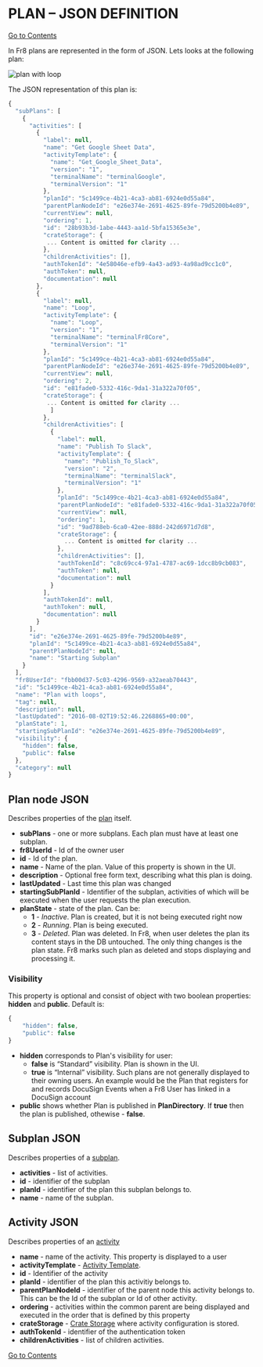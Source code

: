# PLAN – JSON DEFINITION
[Go to Contents](/Docs/Home.md)  

In Fr8 plans are represented in the form of JSON. Lets looks at the following plan:

![plan with loop](/Doc/img/PlanExecution-PlanWithLoop.png)


The JSON representation of this plan is:
```javascript
{
  "subPlans": [
    {
      "activities": [
        {
          "label": null,
          "name": "Get Google Sheet Data",
          "activityTemplate": {
            "name": "Get_Google_Sheet_Data",
            "version": "1",
            "terminalName": "terminalGoogle",
            "terminalVersion": "1"
          },
          "planId": "5c1499ce-4b21-4ca3-ab81-6924e0d55a84",
          "parentPlanNodeId": "e26e374e-2691-4625-89fe-79d5200b4e89",
          "currentView": null,
          "ordering": 1,
          "id": "28b93b3d-1abe-4443-aa1d-5bfa15365e3e",
          "crateStorage": {
           ... Content is omitted for clarity ...
          },
          "childrenActivities": [],
          "authTokenId": "4e58046e-efb9-4a43-ad93-4a98ad9cc1c0",
          "authToken": null,
          "documentation": null
        },
        {
          "label": null,
          "name": "Loop",
          "activityTemplate": {
            "name": "Loop",
            "version": "1",
            "terminalName": "terminalFr8Core",
            "terminalVersion": "1"
          },
          "planId": "5c1499ce-4b21-4ca3-ab81-6924e0d55a84",
          "parentPlanNodeId": "e26e374e-2691-4625-89fe-79d5200b4e89",
          "currentView": null,
          "ordering": 2,
          "id": "e81fade0-5332-416c-9da1-31a322a70f05",
          "crateStorage": {
           ... Content is omitted for clarity ...
            ]
          },
          "childrenActivities": [
            {
              "label": null,
              "name": "Publish To Slack",
              "activityTemplate": {
                "name": "Publish_To_Slack",
                "version": "2",
                "terminalName": "terminalSlack",
                "terminalVersion": "1"
              },
              "planId": "5c1499ce-4b21-4ca3-ab81-6924e0d55a84",
              "parentPlanNodeId": "e81fade0-5332-416c-9da1-31a322a70f05",
              "currentView": null,
              "ordering": 1,
              "id": "9ad788eb-6ca0-42ee-888d-242d6971d7d8",
              "crateStorage": {
                ... Content is omitted for clarity ...
              },
              "childrenActivities": [],
              "authTokenId": "c8c69cc4-97a1-4787-ac69-1dcc8b9cb083",
              "authToken": null,
              "documentation": null
            }
          ],
          "authTokenId": null,
          "authToken": null,
          "documentation": null
        }
      ],
      "id": "e26e374e-2691-4625-89fe-79d5200b4e89",
      "planId": "5c1499ce-4b21-4ca3-ab81-6924e0d55a84",
      "parentPlanNodeId": null,
      "name": "Starting Subplan"
    }
  ],
  "fr8UserId": "fbb00d37-5c03-4296-9569-a32aeab70443",
  "id": "5c1499ce-4b21-4ca3-ab81-6924e0d55a84",
  "name": "Plan with loops",
  "tag": null,
  "description": null,
  "lastUpdated": "2016-08-02T19:52:46.2268865+00:00",
  "planState": 1,
  "startingSubPlanId": "e26e374e-2691-4625-89fe-79d5200b4e89",
  "visibility": {
    "hidden": false,
    "public": false
  },
  "category": null
}
```

## Plan node JSON
Describes properties of the [plan](/Docs/ForDevelopers/Objects/Plans/Plans.md) itself.  
* **subPlans** - one or more subplans. Each plan must have at least one subplan.
* **fr8UserId** - Id of the owner user
* **id** - Id of the plan.
* **name** - Name of the plan. Value of this property is shown in the UI.
* **description** - Optional free form text, describing what this plan is doing.
* **lastUpdated** - Last time this plan was changed
* **startingSubPlanId** - Identifier of the subplan, activities of which will be executed when the user requests the plan execution.
* **planState** - state of the plan. Can be:   
	* **1** - *Inactive*. Plan is created, but it is not being executed right now
    * **2** - *Running*. Plan is being executed.
    * **3** - *Deleted*. Plan was deleted. In Fr8, when user deletes the plan its content stays in the DB untouched. The only thing changes is the plan state. Fr8 marks such plan as deleted and stops displaying and processing it. 

### Visibility

This property is optional and consist of object with two boolean properties: **hidden** and **public**. Default is: 
```javascript
{
	"hidden": false, 
	"public": false
} 
```

* **hidden** corresponds to Plan's visibility for user: 
   * **false** is “Standard” visibility. Plan is shown in the UI.
   * **true** is  “Internal” visibility. Such plans are not generally displayed to their owning users. An example would be the Plan that registers for and records DocuSign Events when a Fr8 User has linked in a DocuSign account
* **public** shows whether Plan is published in **PlanDirectory**. If **true** then the plan is published, othewise - **false**.  

## Subplan JSON
Describes properties of a [subplan](/Docs/ForDevelopers/Objects/Plans/Subplans.md).  
* **activities** - list of activities. 
* **id** - identifier of the subplan
* **planId** - identifier of the plan this subplan belongs to.
* **name** - name of the subplan.

## Activity JSON
Describes properties of an [activity](/Docs/ForDevelopers/Objects/Activities.md)  
* **name** - name of the activity. This property is displayed to a user
* **activityTemplate** - [Activity Template](/Docs/ForDevelopers/Objects/ActivityTemplates.md).
* **id** - Identifier of the activity
* **planId** - identifier of the plan this activitiy  belongs to. 
* **parentPlanNodeId** - identifier of the parent node this activity belongs to. This can be the Id of the subplan or Id of other activity.
* **ordering** - activities within the common parent are being displayed and executed in the order that is defined by this property
* **crateStorage** - [Crate Storage](/Docs/ForDevelopers/Objects/DataTransfer/CrateStorageDTO.md) where activity configuration is stored.
* **authTokenId** - identifier of the authentication token
* **childrenActivities** - list of children activities. 

[Go to Contents](/Docs/Home.md)  
